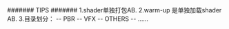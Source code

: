 #######  TIPS  #######
1.shader单独打包AB.
2.warm-up 是单独加载shader AB.
3.目录划分：
	-- PBR
	-- VFX
	-- OTHERS
	-- ......

